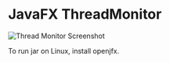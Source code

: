# JavaFX ThreadMonitor

![Thread Monitor Screenshot](https://i.imgur.com/Hku1SAT.png)

To run jar on Linux, install openjfx.